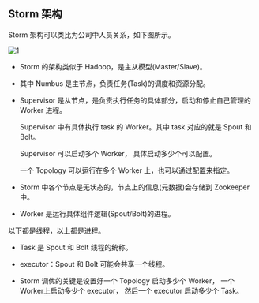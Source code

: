 ## Storm 架构

Storm 架构可以类比为公司中人员关系，如下图所示。

![1](https://github.com/jiaoqiyuan/pics/raw/master/sxt/Storm-structure.png)

- Storm 的架构类似于 Hadoop，是主从模型(Master/Slave)。

- 其中 Numbus 是主节点，负责任务(Task)的调度和资源分配。

- Supervisor 是从节点，是负责执行任务的具体部分，启动和停止自己管理的 Worker 进程。

    Supervisor 中有具体执行 task 的 Worker。其中 task 对应的就是 Spout 和 Bolt。

    Supervisor 可以启动多个 Worker， 具体启动多少个可以配置。
    
    一个 Topology 可以运行在多个 Worker 上，也可以通过配置来指定。

- Storm 中各个节点是无状态的，节点上的信息(元数据)会存储到 Zookeeper 中。

- Worker 是运行具体组件逻辑(Spout/Bolt)的进程。

以下都是线程，以上都是进程。

- Task 是 Spout 和 Bolt 线程的统称。

- executor：Spout 和 Bolt 可能会共享一个线程。

- Storm 调优的关键是设置好一个 Topology 启动多少个 Worker， 一个Worker上启动多少个 executor， 然后一个 executor 启动多少个 Task。